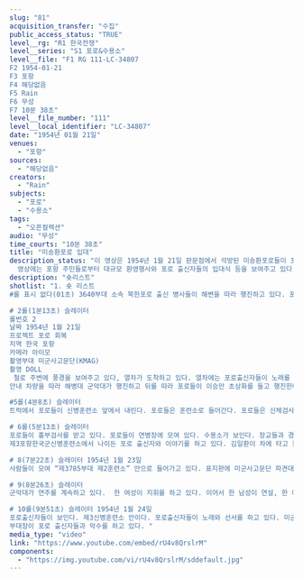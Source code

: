 ```yaml
---
slug: "81"
acquisition_transfer: "수집"
public_access_status: "TRUE"
level__rg: "R1 한국전쟁"
level__series: "S1 포로&수용소"
level__file: "F1 RG 111-LC-34807
F2 1954-01-21
F3 포항
F4 해당없음 
F5 Rain
F6 무성 
F7 10분 38초"
level__file_number: "111"
level__local_identifier: "LC-34807"
date: "1954년 01월 21일"
venues: 
  - "포항"
sources: 
  - "해당없음"
creators: 
  - "Rain"
subjects: 
  - "포로"
  - "수용소"
tags: 
  - "오픈컬렉션"
audio: "무성"
time_courts: "10분 38초"
title: "미송환포로 입대"
description_status: "이 영상은 1954년 1월 21일 판문점에서 석방된 미송환포로들이 포항 제3신병훈련소에 입소하는 장면을 담고 있다. 이들 포로 중에는 1953년 6월 18일 이승만 지시로 탈출한 포로들도 포함되어 있다. 한국군은 일명 ‘반공애국청년포로’들을 군에 입대시켜 군이나 경찰서 등에서 복무하도록 했다. 포로 출신자들은 군산과 포항, 제주도 모슬포 등에 재배치해 군사훈련과 사상재교육을 받도록 했다. 
  영상에는 포항 주민들로부터 대규모 환영행사와 포로 출신자들의 입대식 등을 보여주고 있다. 포로 출신자들은 육군 방첩대와 해군 방첩대에서 두 차례 사상 재검사와 교육을 실시했다. "
description: "숏리스트"
shotlist: "1. 숏 리스트 
#롤 표시 없다(01초) 3640부대 소속 북한포로 출신 병사들이 해변을 따라 행진하고 있다. 포로들은 태극기를 들고 있다. 경찰 모자를 쓴 포로들이 깃발을 들고 행진하고 있다. 주민들이 그 광경을 지켜보고 있다. 학생들은 카메라를 쳐다보고 있다. (55초) “반공애국청년안내차”라는 표지판을 붙인 한국군 헌병차량이 지나가고 있다. 그 뒤에 포로들이 태극기를 들고 따라서 움직이고 있다. 사람들이 만세를 부르고 있다. 

# 2롤(1분13초) 슬레이터
롤번호 2
날짜 1954년 1월 21일
프로젝트 포로 회복
지역 한국 포항
카메라 아이모
촬영부대 미군사고문단(KMAG)
촬영 DOLL
 철로 주변에 풍경을 보여주고 있다, 열차가 도착하고 있다. 열차에는 포로출신자들이 노래를 부르고 있다. 모두 태극기를 들고 있다. 사람들은 만세를 외치고 있다. 열차에서 포로들이 내리고 있다. 한국군 헌병들이 포로들을 인도하고 있다. 
안내 차량을 따라 해병대 군악대가 행진하고 뒤를 따라 포로들이 이승만 초상화를 들고 행진한다. 해변을 따라 행진하는 포로들이 보인다. 민가에서 사람들이 지켜보고 있다. 마을 사람들과 학생들이 태극기를 흔들고 있다.

#5롤(4분8초) 슬레이터
트럭에서 포로들이 신병훈련소 앞에서 내린다. 포로들은 훈련소로 들어간다. 포로들은 신체검사를 받고 있다. 

# 6롤(5분13초) 슬레이터
포로들이 흉부검사를 받고 있다. 포로들이 연병장에 모여 있다. 수용소가 보인다. 장교들과 경찰 모자를 쓴 포로 출신자들이 담배를 피우고 있다. 중장 김일환(작전참모장)이 연설을 하고 포로들과 인사를 나누고 있다.
제3포항한국군신병훈련소에서 나이든 포로 출신자와 이야기를 하고 있다. 김일환이 차에 타고 돌아간다. 태극기 게양식이 이뤄진다. 위병 모자를 쓴 병사들이 보인다.

# 8(7분22초) 슬레이터 1954년 1월 23일
사람들이 모여 “제3785부대 제2훈련소” 안으로 들어가고 있다. 표지판에 미군사고문단 파견대(KMAG) 표지판도 보인다. 아치에 “잘싸웠다 애국청년”이라는 글자가 보인다. 아이들 여성, 노인들이 들어가는 장면이다. “북진통일”이라는 표어가 있다. 군악대가 연주한다.

# 9(8분26초) 슬레이터
군악대가 연주를 계속하고 있다.  한 여성이 지휘를 하고 있다. 이어서 한 남성이 연설, 한 여성이 연설을 이어가고 있다. 포로들이 박수치고, 한 포로 출신 병사가 답사를 하고 있다. 학생들이 카메라를 보고 있다. 포로들이 박수를 친다. 여성들과 아이들이 포로출신자들에게 꽃다발을 증정하고 있다. 행사장 전경이 보인다. 

# 10롤(9분51초) 슬레이터 1954년 1월 24일
포로출신자들이 보인다. 제3신병훈련소 안이다. 포로출신자들이 노래와 선서를 하고 있다. 미군고문단 육군대령과 한국군 대령이 이야기를 나누고 있다. 이날 행사 순서가 나온다. 2. 부대장에 대한 경례 3. 개식사 4. 국기에 대한 경례 5. 애국가봉창 6. 입대선서 7. 부대장 훈시. 8. 국군명세 9. 폐식사 10. 부대장에 대한 경례 11. 주악
부대장이 포로 출신자들과 악수를 하고 있다. "
media_type: "video"
link: "https://www.youtube.com/embed/rU4v8QrslrM"
components: 
  - "https://img.youtube.com/vi/rU4v8QrslrM/sddefault.jpg"
---
```

